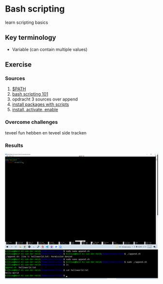 # Bash scripting 
learn scripting basics

## Key terminology
 - Variable (can contain multiple values)
 


## Exercise
### Sources
1. [$PATH](https://opensource.com/article/17/6/set-path-linux)
2. [bash scripting 101](https://linuxconfig.org/bash-scripting-tutorial)
3. opdracht 3 sources over append
4. [install packages with scripts](https://blog.devgenius.io/create-a-bash-script-to-install-your-packages-automatically-55b7f0638f3e)
5. [install, activate, enable](https://docs.rackspace.com/support/how-to/centos-7-apache-and-php-install/)





### Overcome challenges
teveel fun hebben en teveel side tracken


### Results
![SS](../../00_includes/LNX-07/script.png)
![SS](../../00_includes/LNX-07/scriptexe.png)